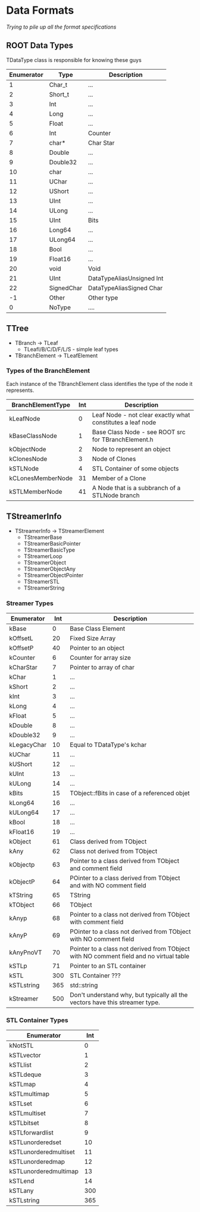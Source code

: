 # Data Formats
*Trying to pile up all the format specifications*

## ROOT Data Types
TDataType class is responsible for knowing these guys

Enumerator | Type | Description
-----------|------|------------
1 | Char\_t | ...
2 | Short\_t | ...
3 | Int | ...
4 | Long | ...
5 | Float | ...
6 | Int | Counter
7 | char\* | Char Star
8 | Double | ...
9 | Double32 | ...
10 | char | ...
11 | UChar | ...
12 | UShort | ...
13 | UInt | ...
14 | ULong | ...
15 | UInt | Bits
16 | Long64 | ...
17 | ULong64 | ...
18 | Bool | ...
19 | Float16 | ...
20 | void | Void
21 | UInt | DataTypeAliasUnsigned Int
22 | SignedChar | DataTypeAliasSigned Char
-1 | Other | Other type
0 | NoType | ....

## TTree
- TBranch -> TLeaf
  - TLeafI/B/C/D/F/L/S - simple leaf types
- TBranchElement -> TLeafElement

### Types of the BranchElement
Each instance of the TBranchElement class identifies the type of the node it represents.

BranchElementType | Int | Description
------------------|-----|------------
kLeafNode         | 0 | Leaf Node - not clear exactly what constitutes a leaf node
kBaseClassNode    | 1 | Base Class Node - see ROOT src for TBranchElement.h
kObjectNode       | 2 | Node to represent an object
kClonesNode       | 3 | Node of Clones
kSTLNode          | 4 | STL Container of some objects
kCLonesMemberNode | 31 | Member of a Clone
kSTLMemberNode    | 41 | A Node that is a subbranch of a STLNode branch

## TStreamerInfo
- TStreamerInfo -> TStreamerElement
  - TStreamerBase
  - TStreamerBasicPointer
  - TStreamerBasicType
  - TStreamerLoop
  - TStreamerObject
  - TStreamerObjectAny
  - TStreamerObjectPointer
  - TStreamerSTL
  - TStreamerString

### Streamer Types
Enumerator | Int | Description
-----------|-----|------------
kBase | 0 | Base Class Element
kOffsetL | 20 | Fixed Size Array
kOffsetP | 40 | Pointer to an object
kCounter | 6 | Counter for array size
kCharStar | 7 | Pointer to array of char
kChar | 1 | ...
kShort | 2 | ...
kInt | 3 | ...
kLong | 4 | ...
kFloat | 5 | ...
kDouble | 8 | ...
kDouble32 | 9 | ...
kLegacyChar | 10 | Equal to TDataType's kchar
kUChar | 11 | ...
kUShort | 12 | ...
kUInt | 13 | ...
kULong | 14 | ...
kBits | 15 | TObject::fBits in case of a referenced objet
kLong64 | 16 | ...
kULong64 | 17 | ...
kBool | 18 | ...
kFloat16 | 19 | ...
kObject | 61 | Class derived from TObject
kAny | 62 | Class not derived from TObject
kObjectp | 63 | Pointer to a class derived from TObject and comment field
kObjectP | 64 | POinter to a class derived from TObject and with NO comment field
kTString | 65 | TString
kTObject | 66 | TObject
kAnyp | 68 | Pointer to a class not derived from TObject with comment field
kAnyP | 69 | POinter to a class not derived from TObject with NO comment field
kAnyPnoVT | 70 | Pointer to a class not derived from TObject with NO comment field and no virtual table
kSTLp | 71 | Pointer to an STL container
kSTL | 300 | STL Container ???
kSTLstring | 365 | std::string
kStreamer | 500 | Don't understand why, but typically all the vectors have this streamer type.

### STL Container Types
Enumerator | Int
-----------|----
kNotSTL | 0
kSTLvector | 1
kSTLlist | 2
kSTLdeque | 3
kSTLmap | 4
kSTLmultimap | 5
kSTLset | 6
kSTLmultiset | 7
kSTLbitset | 8
kSTLforwardlist | 9
kSTLunorderedset | 10
kSTLunorderedmultiset | 11
kSTLunorderedmap | 12
kSTLunorderedmultimap | 13
kSTLend | 14
kSTLany | 300
kSTLstring | 365
